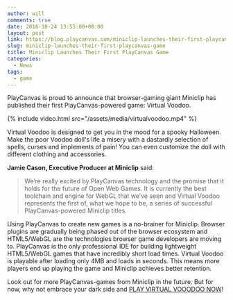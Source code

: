 ```yaml
---
author: will
comments: true
date: 2016-10-24 13:53:00+00:00
layout: post
link: https://blog.playcanvas.com/miniclip-launches-their-first-playcanvas-game/
slug: miniclip-launches-their-first-playcanvas-game
title: Miniclip Launches Their First PlayCanvas Game
categories:
  - News
tags:
  - game
---
```


PlayCanvas is proud to announce that browser-gaming giant Miniclip has published their first PlayCanvas-powered game: Virtual Voodoo.

{% include video.html src="/assets/media/virtualvoodoo.mp4" %}

Virtual Voodoo is designed to get you in the mood for a spooky Halloween. Make the poor Voodoo doll's life a misery with a dastardly selection of spells, curses and implements of pain! You can even customize the doll with different clothing and accessories.

**Jamie Cason, Executive Producer at Miniclip** said:

<blockquote>We’re really excited by PlayCanvas technology and the promise that it holds for the future of Open Web Games. It is currently the best toolchain and engine for WebGL that we’ve seen and Virtual Voodoo represents the first of, what we hope to be, a series of successful PlayCanvas-powered Miniclip titles.</blockquote>

Using PlayCanvas to create new games is a no-brainer for Miniclip. Browser plugins are gradually being phased out of the browser ecosystem and HTML5/WebGL are the technologies browser game developers are moving to. PlayCanvas is the only professional IDE for building lightweight HTML5/WebGL games that have incredibly short load times. Virtual Voodoo is playable after loading only 4MB and loads in seconds. This means more players end up playing the game and Miniclip achieves better retention.

Look out for more PlayCanvas-games from Miniclip in the future. But for now, why not embrace your dark side and [PLAY VIRTUAL VOOODOO NOW](http://www.miniclip.com/games/virtual-voodoo/en/)!
